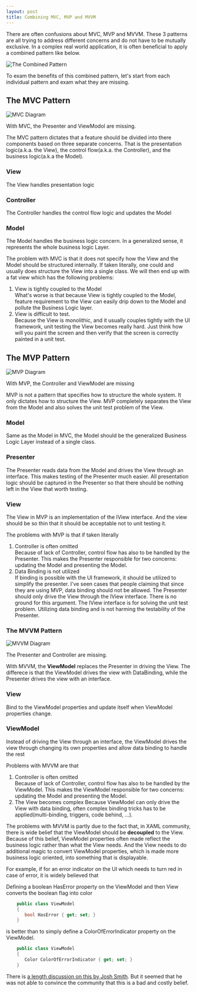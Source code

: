 ```yaml
---
layout: post
title: Combining MVC, MVP and MVVM
---
```


There are often confusions about MVC, MVP and MVVM. These 3 patterns are all trying to address different concerns and do not have to be mutually exclusive. In a complex real world application, it is often beneficial to apply a combined pattern like below. 
<p><img src="/images/MVC_MVP_MVVM.png" alt="The Combined Pattern"></p>

To exam the benefits of this combined pattern, let's start from each individual pattern and exam what they are missing. 

## The MVC Pattern
<p><img src="/images/mvc.png" alt="MVC Diagram"></p>
With MVC, the Presenter and ViewModol are missing.
  
The MVC pattern dictates that a feature should be divided into there components based on three separate concerns. That is the presentation logic(a.k.a. the View), the control flow(a.k.a. the Controller), and the business logic(a.k.a the Model).
### View
The View handles presentation logic
### Controller
The Controller handles the control flow logic and updates the Model
### Model
The Model handles the business logic concern. In a generalized sense, it represents the whole business logic Layer.  

 The problem with MVC is that it does not specify how the View and the Model should be structured internally. If taken literally, one could and usually does structure the View into a single class. We will then end up with a fat view which has the following problems:

1. View is tightly coupled to the Model  
   What's worse is that because View is tightly coupled to the Model, feature requirement to the View can easily drip down to the Model and pollute the Business Logic layer.
2. View is difficult to test.  
   Because the View is monolithic, and it usually couples tightly with the UI framework, unit testing the View becomes really hard. Just think how will you paint the screen and then verify that the screen is correctly painted in a unit test.

## The MVP Pattern
<p><img src="/images/mvp.png" alt="MVP Diagram"></p>
With MVP, the Controller and ViewModel are missing

MVP is not a pattern that specifies how to structure the whole system. It only dictates how to structure the View. MVP completely separates the View from the Model and also solves the unit test problem of the View.

### Model
Same as the Model in MVC, the Model should be the generalized Business Logic Layer instead of a single class. 
### Presenter
The Presenter reads data from the Model and drives the View through an interface. This makes testing of the Presenter much easier. All presentation logic should be captured in the Presenter so that there should be nothing left in the View that worth testing. 
### View
The View in MVP is an implementation of the IView interface. And the view should be so thin that it should be acceptable not to unit testing it.   

The problems with MVP is that if taken literally

1. Controller is often omitted  
   Because of lack of Controller, control flow has also to be handled by the Presenter. This makes the Presenter responsible for two concerns: updating the Model and presenting the Model. 
2. Data Binding is not utilized  
   If binding is possible with the UI framework, it should be utilized to simplify the presenter. I've seen cases that people claiming that since they are using MVP, data binding should not be allowed. The Presenter should only drive the View through the IView interface. There is no ground for this argument. The IView interface is for solving the unit test problem. Utilizing data binding and is not harming the testability of the Presenter.

### The MVVM Pattern
<p><img src="/images/mvvm.png" alt="MVVM Diagram"></p>
The Presenter and Controller are missing.

With MVVM, the **ViewModel** replaces the Presenter in driving the View. The differece is that the ViewModel drives the view with DataBinding, while the Presenter drives the view with an interface.

### View
   Bind to the ViewModel properties and update itself when ViewModel properties change.  
### ViewModel
   Instead of driving the View through an interface, the ViewModel drives the view through changing its own properties and allow data binding to handle the rest

Problems with MVVM are that   
 
1. Controller is often omitted  
   Because of lack of Controller, control flow has also to be handled by the ViewModel. This makes the ViewModel responsible for two concerns: updating the Model and presenting the Model.
2. The View becomes complex
   Because ViewModel can only drive the View with data binding, often complex binding tricks has to be applied(multi-binding, triggers, code behind, ...). 

The problems with MVVM is partly due to the fact that, in XAML community, there is wide belief that the ViewModel should be **decoupled** to the View. Because of this belief, ViewModel properties often made reflect the business logic rather than what the View needs. And the View needs to do additional magic to convert ViewModel properties, which is made more business logic oriented, into something that is displayable.  
   
For example, if for an error indicator on the UI which needs to turn red in case of error, it is widely believed that 

Defining a boolean HasError property on the ViewModel and then View converts the boolean flag into color


```csharp
    public class ViewModel 
    {
       bool HasError { get; set; }
    }   
```  


is better than to simply define a ColorOfErrorIndicator property on the ViewModel.


```csharp
    public class ViewModel 
    {
       Color ColorOfErrorIndicator { get; set; }
    }   
```  
   

There is [a length discussion on this by Josh Smith](https://groups.google.com/forum/#!topic/wpf-disciples/P-JwzRB_GE8). But it seemed that he was not able to convince the community that this is a bad and costly belief. 


